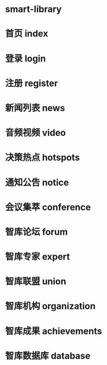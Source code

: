 # smart-library
# 首页 index
# 登录 login
# 注册 register
# 新闻列表 news
# 音频视频 video
# 决策热点 hotspots
# 通知公告 notice
# 会议集萃 conference
# 智库论坛 forum
# 智库专家 expert
# 智库联盟 union
# 智库机构 organization
# 智库成果 achievements
# 智库数据库 database